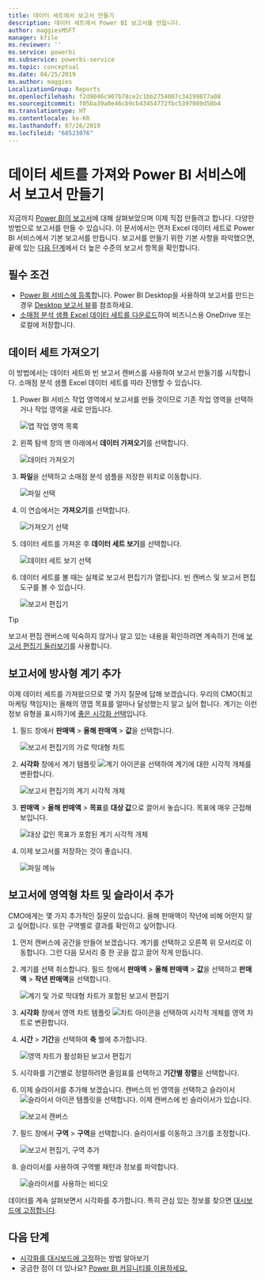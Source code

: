 ```yaml
---
title: 데이터 세트에서 보고서 만들기
description: 데이터 세트에서 Power BI 보고서를 만듭니다.
author: maggiesMSFT
manager: kfile
ms.reviewer: ''
ms.service: powerbi
ms.subservice: powerbi-service
ms.topic: conceptual
ms.date: 04/25/2019
ms.author: maggies
LocalizationGroup: Reports
ms.openlocfilehash: f2d9046c907b78ce2c1bb2754007c34199877a08
ms.sourcegitcommit: f05ba39a0e46cb9cb43454772fbc5397089d58b4
ms.translationtype: HT
ms.contentlocale: ko-KR
ms.lasthandoff: 07/26/2019
ms.locfileid: "68523076"
---
```

# <a name="create-a-report-in-the-power-bi-service-by-importing-a-dataset"></a>데이터 세트를 가져와 Power BI 서비스에서 보고서 만들기
지금까지 [Power BI의 보고서](consumer/end-user-reports.md)에 대해 살펴보았으며 이제 직접 만들려고 합니다. 다양한 방법으로 보고서를 만들 수 있습니다. 이 문서에서는 먼저 Excel 데이터 세트로 Power BI 서비스에서 기본 보고서를 만듭니다. 보고서를 만들기 위한 기본 사항을 파악했으면, 끝에 있는 [다음 단계](#next-steps)에서 더 높은 수준의 보고서 항목을 확인합니다.  

## <a name="prerequisites"></a>필수 조건
- [Power BI 서비스에 등록](service-self-service-signup-for-power-bi.md)합니다. Power BI Desktop을 사용하여 보고서를 만드는 경우 [Desktop 보고서 뷰](desktop-report-view.md)를 참조하세요. 
- [소매점 분석 샘플 Excel 데이터 세트를 다운로드](http://go.microsoft.com/fwlink/?LinkId=529778)하여 비즈니스용 OneDrive 또는 로컬에 저장합니다.

## <a name="import-the-dataset"></a>데이터 세트 가져오기
이 방법에서는 데이터 세트와 빈 보고서 캔버스를 사용하여 보고서 만들기를 시작합니다. 소매점 분석 샘플 Excel 데이터 세트를 따라 진행할 수 있습니다.

1. Power BI 서비스 작업 영역에서 보고서를 만들 것이므로 기존 작업 영역을 선택하거나 작업 영역을 새로 만듭니다.
   
   ![앱 작업 영역 목록](media/service-report-create-new/power-bi-workspaces2.png)
2. 왼쪽 탐색 창의 맨 아래에서 **데이터 가져오기**를 선택합니다.
   
   ![데이터 가져오기](media/service-report-create-new/power-bi-get-data3.png)
3. **파일**을 선택하고 소매점 분석 샘플을 저장한 위치로 이동합니다.
   
    ![파일 선택](media/service-report-create-new/power-bi-select-files.png)
4. 이 연습에서는 **가져오기**를 선택합니다.
   
   ![가져오기 선택](media/service-report-create-new/power-bi-import.png)
5. 데이터 세트를 가져온 후 **데이터 세트 보기**를 선택합니다.
   
   ![데이터 세트 보기 선택](media/service-report-create-new/power-bi-view-dataset.png)
6. 데이터 세트를 볼 때는 실제로 보고서 편집기가 열립니다.  빈 캔버스 및 보고서 편집 도구를 볼 수 있습니다.
   
   ![보고서 편집기](media/service-report-create-new/power-bi-blank-report.png)

> [!TIP]
> 보고서 편집 캔버스에 익숙하지 않거나 알고 있는 내용을 확인하려면 계속하기 전에 [보고서 편집기 둘러보기](service-the-report-editor-take-a-tour.md)를 사용합니다. 
> 

## <a name="add-a-radial-gauge-to-the-report"></a>보고서에 방사형 계기 추가
이제 데이터 세트를 가져왔으므로 몇 가지 질문에 답해 보겠습니다.  우리의 CMO(최고 마케팅 책임자)는 올해의 영엽 목표를 얼마나 달성했는지 알고 싶어 합니다. 계기는 이런 정보 유형을 표시하기에 [좋은 시각화 선택](visuals/power-bi-report-visualizations.md)입니다.

1. 필드 창에서 **판매액** > **올해 판매액** > **값**을 선택합니다.
   
    ![보고서 편집기의 가로 막대형 차트](media/service-report-create-new/power-bi-report-step1.png)
2. **시각화** 창에서 계기 템플릿 ![계기 아이콘](media/service-report-create-new/powerbi-gauge-icon.png)을 선택하여 계기에 대한 시각적 개체를 변환합니다.
   
    ![보고서 편집기의 계기 시각적 개체](media/service-report-create-new/power-bi-report-step2.png)
3. **판매액** > **올해 판매액** > **목표**를 **대상 값**으로 끌어서 놓습니다. 목표에 매우 근접해 보입니다.
   
    ![대상 값인 목표가 포함된 계기 시각적 개체](media/service-report-create-new/power-bi-report-step3.png)
4. 이제 보고서를 저장하는 것이 좋습니다.
   
   ![파일 메뉴](media/service-report-create-new/powerbi-save.png)

## <a name="add-an-area-chart-and-slicer-to-the-report"></a>보고서에 영역형 차트 및 슬라이서 추가
CMO에게는 몇 가지 추가적인 질문이 있습니다. 올해 판매액이 작년에 비해 어떤지 알고 싶어합니다. 또한 구역별로 결과를 확인하고 싶어합니다.

1. 먼저 캔버스에 공간을 만들어 보겠습니다. 계기를 선택하고 오른쪽 위 모서리로 이동합니다. 그런 다음 모서리 중 한 곳을 잡고 끌어 작게 만듭니다.
2. 계기를 선택 취소합니다. 필드 창에서 **판매액** > **올해 판매액** > **값**을 선택하고 **판매액** > **작년 판매액**을 선택합니다.
   
    ![계기 및 가로 막대형 차트가 포함된 보고서 편집기](media/service-report-create-new/power-bi-report-step4.png)
3. **시각화** 창에서 영역 차트 템플릿 ![차트 아이콘](media/service-report-create-new/power-bi-areachart-icon.png)을 선택하여 시각적 개체를 영역 차트로 변환합니다.
4. **시간** > **기간**을 선택하여 **축** 웰에 추가합니다.
   
    ![영역 차트가 활성화된 보고서 편집기](media/service-report-create-new/power-bi-report-step5.png)
5. 시각화를 기간별로 정렬하려면 줄임표를 선택하고 **기간별 정렬**을 선택합니다.
6. 이제 슬라이서를 추가해 보겠습니다. 캔버스의 빈 영역을 선택하고 슬라이서 ![슬라이서 아이콘](media/service-report-create-new/power-bi-slicer-icon.png) 템플릿을 선택합니다. 이제 캔버스에 빈 슬라이서가 있습니다.
   
    ![보고서 캔버스](media/service-report-create-new/power-bi-report-step6.png)    
7. 필드 창에서 **구역** > **구역**을 선택합니다. 슬라이서를 이동하고 크기를 조정합니다.
   
    ![보고서 편집기, 구역 추가](media/service-report-create-new/power-bi-report-step7.png)  
8. 슬라이서를 사용하여 구역별 패턴과 정보를 파악합니다.
   
   ![슬라이서를 사용하는 비디오](media/service-report-create-new/power-bi-slicer-video2.gif)  

데이터를 계속 살펴보면서 시각화를 추가합니다. 특히 관심 있는 정보를 찾으면 [대시보드에 고정합니다](service-dashboard-pin-tile-from-report.md).

## <a name="next-steps"></a>다음 단계

* [시각화를 대시보드에 고정](service-dashboard-pin-tile-from-report.md)하는 방법 알아보기   
* 궁금한 점이 더 있나요? [Power BI 커뮤니티를 이용하세요.](http://community.powerbi.com/)

